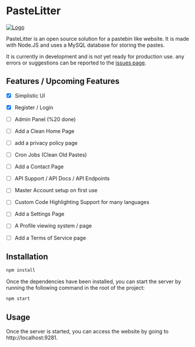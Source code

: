 # PasteLitter

[![Logo](https://files.catbox.moe/ef7tlc.png)](https://github.com/Joe-Development/PasteLitter)

PasteLitter is an open source solution for a pastebin like website. It is made with Node.JS and uses a MySQL database for storing the pastes.

It is currently in development and is not yet ready for production use. any errors or suggestions can be reported to the [issues page](https://github.com/Joe-Development/PasteLitter/issues).

## Features / Upcoming Features
- [x] Simplistic UI
- [x] Register / Login
- [ ] Admin Panel (%20 done)
- [ ] Add a Clean Home Page
- [ ] add a privacy policy page
- [ ] Cron Jobs (Clean Old Pastes)
- [ ] Add a Contact Page
- [ ] API Support / API Docs / API Endpoints 
- [ ] Master Account setup on first use
- [ ] Custom Code Highlighting Support for many languages
- [ ] Add a Settings Page
- [ ] A Profile viewing system / page
- [ ] Add a Terms of Service page


## Installation

```bash
npm install
```

Once the dependencies have been installed, you can start the server by running the following command in the root of the project:

```bash
npm start
```

## Usage

Once the server is started, you can access the website by going to http://localhost:9281.


